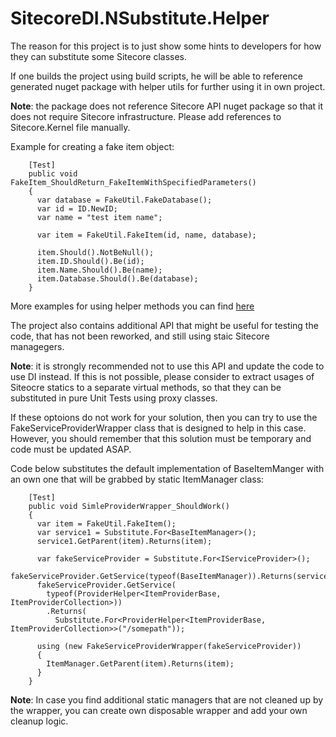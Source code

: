 # SitecoreDI.NSubstitute.Helper
The reason for this project is to just show some hints to developers for how they can substitute some Sitecore classes.

If one builds the project using build scripts, he will be able to reference generated nuget package with helper utils for further using it in own project.

**Note**: the package does not reference Sitecore API nuget package so that it does not require Sitecore infrastructure. Please add references to Sitecore.Kernel file manually.

Example for creating a fake item object:
```
    [Test]
    public void FakeItem_ShouldReturn_FakeItemWithSpecifiedParameters()
    {
      var database = FakeUtil.FakeDatabase();
      var id = ID.NewID;
      var name = "test item name";

      var item = FakeUtil.FakeItem(id, name, database);

      item.Should().NotBeNull();
      item.ID.Should().Be(id);
      item.Name.Should().Be(name);
      item.Database.Should().Be(database);
    }
```


More examples for using helper methods you can find [here](https://github.com/smarchenko/SitecoreDI.NSubstitute.Helper/blob/master/code/Sitecore.NSubstitute.UnitTests/FakeUtilTester.cs)


The project also contains additional API that might be useful for testing the code, that has not been reworked, and still using staic Sitecore managegers.

**Note**: it is strongly recommended not to use this API and update the code to use DI instead. If this is not possible, please consider to extract usages of Siteocre statics to a separate virtual methods, so that they can be substituted in pure Unit Tests using proxy classes. 

If these optoions do not work for your solution, then you can try to use the FakeServiceProviderWrapper class that is designed to help in this case. However, you should remember that this solution must be temporary and code must be updated ASAP.

Code below substitutes the default implementation of BaseItemManger with an own one that will be grabbed by static ItemManager class:
```
    [Test]
    public void SimleProviderWrapper_ShouldWork()
    {
      var item = FakeUtil.FakeItem();
      var service1 = Substitute.For<BaseItemManager>();
      service1.GetParent(item).Returns(item);

      var fakeServiceProvider = Substitute.For<IServiceProvider>();
      fakeServiceProvider.GetService(typeof(BaseItemManager)).Returns(service1);
      fakeServiceProvider.GetService(
        typeof(ProviderHelper<ItemProviderBase, ItemProviderCollection>))
        .Returns(
          Substitute.For<ProviderHelper<ItemProviderBase, ItemProviderCollection>>("/somepath"));

      using (new FakeServiceProviderWrapper(fakeServiceProvider))
      {
        ItemManager.GetParent(item).Returns(item);
      }
    }
```

**Note**: In case you find additional static managers that are not cleaned up by the wrapper, you can create own disposable wrapper and add your own cleanup logic. 